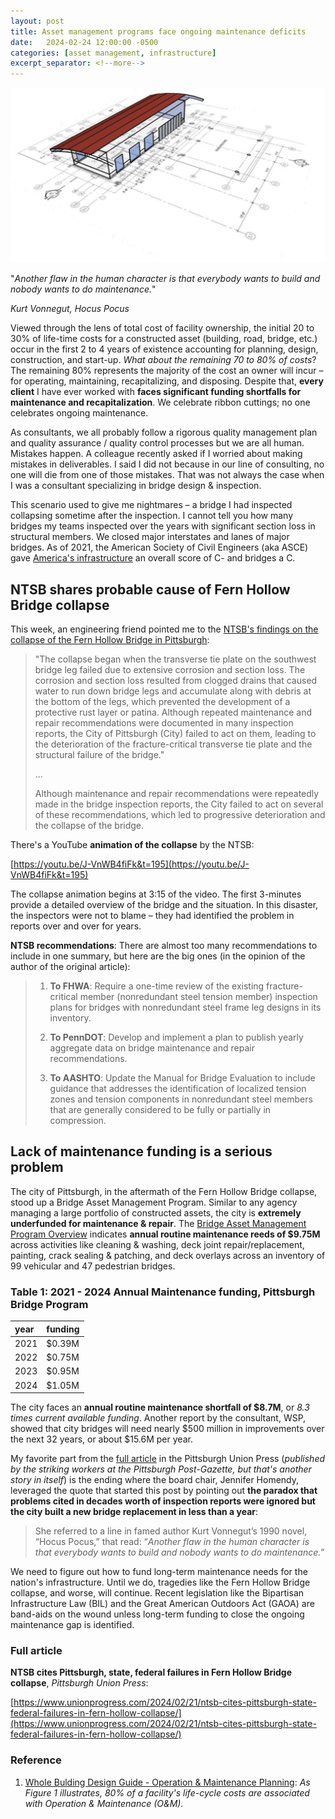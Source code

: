 ```yaml
---
layout: post
title: Asset management programs face ongoing maintenance deficits
date:   2024-02-24 12:00:00 -0500
categories: [asset management, infrastructure]
excerpt_separator: <!--more-->
---
```

![](/img/2024-02-24-building-on-plans.png "Building frame on top of a set of plans")

"_Another flaw in the human character is that everybody wants to build and nobody wants to do maintenance._"

<cite>Kurt Vonnegut, Hocus Pocus</cite>

Viewed through the lens of total cost of facility ownership, the initial 20 to 30% of life-time costs for a constructed asset (building, road, bridge, etc.) occur in the first 2 to 4 years of existence accounting for planning, design, construction, and start-up. _What about the remaining 70 to 80% of costs_? The remaining 80% represents the majority of the cost an owner will incur – for operating, maintaining, recapitalizing, and disposing. Despite that, **every client** I have ever worked with **faces significant funding shortfalls for maintenance and recapitalization**. We celebrate ribbon cuttings; no one celebrates ongoing maintenance.

<!--more-->

As consultants, we all probably follow a rigorous quality management plan and quality assurance / quality control processes but we are all human. Mistakes happen. A colleague recently asked if I worried about making mistakes in deliverables. I said I did not because in our line of consulting, no one will die from one of those mistakes. That was not always the case when I was a consultant specializing in bridge design & inspection.

This scenario used to give me nightmares – a bridge I had inspected collapsing sometime after the inspection. I cannot tell you how many bridges my teams inspected over the years with significant section loss in structural members. We closed major interstates and lanes of major bridges. As of 2021, the American Society of Civil Engineers (aka ASCE) gave [America's infrastructure](https://infrastructurereportcard.org/cat-item/bridges-infrastructure/) an overall score of C- and bridges a C.

## NTSB shares probable cause of Fern Hollow Bridge collapse

This week, an engineering friend pointed me to the [NTSB's findings on the collapse of the Fern Hollow Bridge in Pittsburgh](https://www.ntsb.gov/investigations/Documents/Pittsburgh%20Board%20Meeting%20Summary%20%28ABSTRACT%29.pdf):

> "The collapse began when the transverse tie plate on the southwest bridge leg failed due to extensive corrosion and section loss. The corrosion and section loss resulted from clogged drains that caused water to run down bridge legs and accumulate along with debris at the bottom of the legs, which prevented the development of a protective rust layer or patina. Although repeated maintenance and repair recommendations were documented in many inspection reports, the City of Pittsburgh (City) failed to act on them, leading to the deterioration of the fracture-critical transverse tie plate and the structural failure of the bridge."
> 
> ...
> 
> Although maintenance and repair recommendations were repeatedly made in the bridge inspection reports, the City failed to act on several of these recommendations, which led to progressive deterioration and the collapse of the bridge. 

There's a YouTube **animation of the collapse** by the NTSB:

[https://youtu.be/J-VnWB4fiFk&t=195](https://youtu.be/J-VnWB4fiFk&t=195)

The collapse animation begins at 3:15 of the video. The first 3-minutes provide a detailed overview of the bridge and the situation. In this disaster, the inspectors were not to blame – they had identified the problem in reports over and over for years.

**NTSB recommendations**: There are almost too many recommendations to include in one summary, but here are the big ones (in the opinion of the author of the original article):

> 1. **To FHWA**: Require a one-time review of the existing fracture-critical member (nonredundant steel tension member) inspection plans for bridges with nonredundant steel frame leg designs in its inventory. 
> 
> 2. **To PennDOT**: Develop and implement a plan to publish yearly aggregate data on bridge maintenance and repair recommendations. 
> 
> 3. **To AASHTO**: Update the Manual for Bridge Evaluation to include guidance that addresses the identification of localized tension zones and tension components in nonredundant steel members that are generally considered to be fully or partially in compression.

## Lack of maintenance funding is a serious problem

The city of Pittsburgh, in the aftermath of the Fern Hollow Bridge collapse, stood up a Bridge Asset Management Program. Similar to any agency managing a large portfolio of constructed assets, the city is **extremely underfunded for maintenance & repair**. The [Bridge Asset Management Program Overview](https://apps.pittsburghpa.gov/redtail/images/24121_Bridge_Asset_Management_Program_-_Overview.pdf) indicates **annual routine maintenance reeds of $9.75M** across activities like cleaning & washing, deck joint repair/replacement, painting, crack sealing & patching, and deck overlays across an inventory of 99 vehicular and 47 pedestrian bridges. 

### Table 1: 2021 - 2024 Annual Maintenance funding, Pittsburgh Bridge Program

| year | funding |
|:-----|:--------|
| 2021 | $0.39M  |
| 2022 | $0.75M  |
| 2023 | $0.95M  |
| 2024 | $1.05M  |

The city faces an **annual routine maintenance shortfall of $8.7M**, or _8.3 times current available funding_. Another report by the consultant, WSP, showed that city bridges will need nearly $500 million in improvements over the next 32 years, or about $15.6M per year.

My favorite part from the [full article](https://www.unionprogress.com/2024/02/21/ntsb-cites-pittsburgh-state-federal-failures-in-fern-hollow-collapse/) in the Pittsburgh Union Press (_published by the striking workers at the Pittsburgh Post-Gazette, but that's another story in itself_) is the ending where the board chair, Jennifer Homendy, leveraged the quote that started this post by pointing out **the paradox that problems cited in decades worth of inspection reports were ignored but the city built a new bridge replacement in less than a year**:

> She referred to a line in famed author Kurt Vonnegut’s 1990 novel, “Hocus Pocus,” that read: “_Another flaw in the human character is that everybody wants to build and nobody wants to do maintenance._”

We need to figure out how to fund long-term maintenance needs for the nation's infrastructure. Until we do, tragedies like the Fern Hollow Bridge collapse, and worse, will continue. Recent legislation like the Bipartisan Infrastructure Law (BIL) and the Great American Outdoors Act (GAOA) are band-aids on the wound unless long-term funding to close the ongoing maintenance gap is identified.

### Full article

**NTSB cites Pittsburgh, state, federal failures in Fern Hollow Bridge collapse**, _Pittsburgh Union Press_:

[https://www.unionprogress.com/2024/02/21/ntsb-cites-pittsburgh-state-federal-failures-in-fern-hollow-collapse/](https://www.unionprogress.com/2024/02/21/ntsb-cites-pittsburgh-state-federal-failures-in-fern-hollow-collapse/)

### Reference

1. [Whole Bulding Design Guide - Operation & Maintenance Planning](https://wbdg.org/facilities-operations-maintenance/operation-maintenance-planning): _As Figure 1 illustrates, 80% of a facility's life-cycle costs are associated with Operation & Maintenance (O&M)._ 
